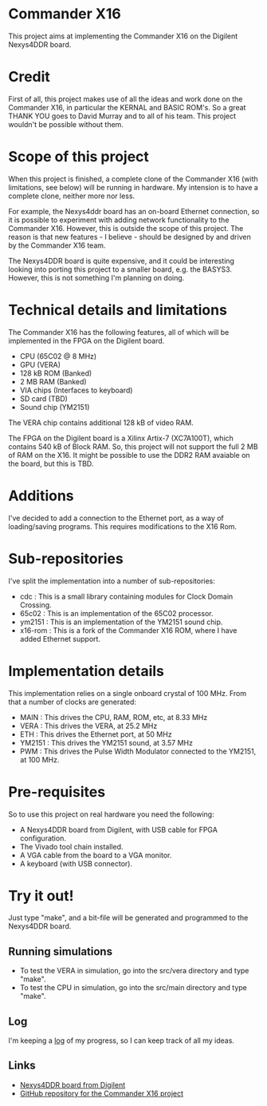 # Commander X16 #

This project aims at implementing the Commander X16 on the Digilent Nexys4DDR
board.

# Credit
First of all, this project makes use of all the ideas and work done on the Commander X16,
in particular the KERNAL and BASIC ROM's. So a great THANK YOU goes to David Murray
and to all of his team. This project wouldn't be possible without them.

# Scope of this project
When this project is finished, a complete clone of the Commander X16 (with limitations, see below)
will be running in hardware. My intension is to have a complete clone, neither more nor less.

For example, the Nexys4ddr board has an on-board
Ethernet connection, so it is possible to experiment with adding network functionality
to the Commander X16. However, this is outside the scope of this project. The reason is that new
features - I believe - should be designed by and driven by the Commander X16 team.

The Nexys4DDR board is quite expensive, and it could be interesting looking into porting
this project to a smaller board, e.g. the BASYS3. However, this is not something I'm
planning on doing.

# Technical details and limitations

The Commander X16 has the following features, all of which will be
implemented in the FPGA on the Digilent board.
* CPU (65C02 @ 8 MHz)
* GPU (VERA)
* 128 kB ROM (Banked)
* 2 MB RAM (Banked)
* VIA chips (Interfaces to keyboard)
* SD card (TBD)
* Sound chip (YM2151)

The VERA chip contains additional 128 kB of video RAM.

The FPGA on the Digilent board is a Xilinx Artix-7 (XC7A100T), which contains
540 kB of Block RAM. So, this project will not support the full 2 MB of RAM
on the X16. It might be possible to use the DDR2 RAM avaiable on the board, but
this is TBD.

# Additions

I've decided to add a connection to the Ethernet port, as a way of
loading/saving programs. This requires modifications to the X16 Rom.

# Sub-repositories

I've split the implementation into a number of sub-repositories:
* cdc     : This is a small library containing modules for Clock Domain Crossing.
* 65c02   : This is an implementation of the 65C02 processor.
* ym2151  : This is an implementation of the YM2151 sound chip.
* x16-rom : This is a fork of the Commander X16 ROM, where I have added Ethernet support.

# Implementation details

This implementation relies on a single onboard crystal of 100 MHz. From that a number of clocks
are generated:
* MAIN   : This drives the CPU, RAM, ROM, etc, at 8.33 MHz
* VERA   : This drives the VERA, at 25.2 MHz
* ETH    : This drives the Ethernet port, at 50 MHz
* YM2151 : This drives the YM2151 sound, at 3.57 MHz
* PWM    : This drives the Pulse Width Modulator connected to the YM2151, at 100 MHz.

# Pre-requisites
So to use this project on real hardware you need the following:
* A Nexys4DDR board from Digilent, with USB cable for FPGA configuration.
* The Vivado tool chain installed.
* A VGA cable from the board to a VGA monitor.
* A keyboard (with USB connector).

# Try it out!
Just type "make", and a bit-file will be generated and programmed to the Nexys4DDR board.

## Running simulations
* To test the VERA in simulation, go into the src/vera directory and type "make".
* To test the CPU in simulation, go into the src/main directory and type "make".

## Log
I'm keeping a [log](log.md) of my progress, so I can keep track of all my
ideas.

## Links
* [Nexys4DDR board from Digilent](https://reference.digilentinc.com/reference/programmable-logic/nexys-4-ddr/start)
* [GitHub repository for the Commander X16 project](https://github.com/commanderx16)
